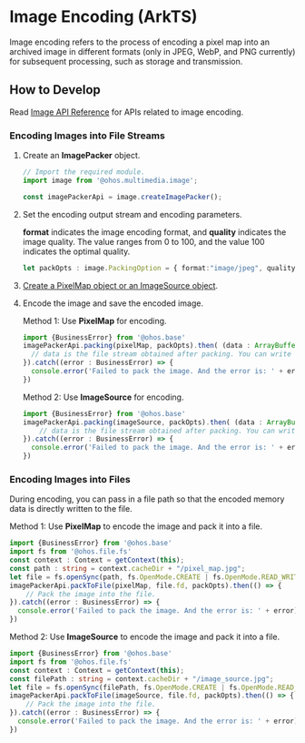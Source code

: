 # Image Encoding (ArkTS)

Image encoding refers to the process of encoding a pixel map into an archived image in different formats (only in JPEG, WebP, and PNG currently) for subsequent processing, such as storage and transmission.

## How to Develop

Read [Image API Reference](../reference/apis/js-apis-image.md#imagepacker) for APIs related to image encoding.

### Encoding Images into File Streams

1. Create an **ImagePacker** object.
   
   ```ts
   // Import the required module.
   import image from '@ohos.multimedia.image';
   
   const imagePackerApi = image.createImagePacker();
   ```

2. Set the encoding output stream and encoding parameters.
   
   **format** indicates the image encoding format, and **quality** indicates the image quality. The value ranges from 0 to 100, and the value 100 indicates the optimal quality.

   ```ts
   let packOpts : image.PackingOption = { format:"image/jpeg", quality:98 };
   ```

3. [Create a PixelMap object or an ImageSource object](image-decoding.md).

4. Encode the image and save the encoded image.
   
   Method 1: Use **PixelMap** for encoding.

   ```ts
   import {BusinessError} from '@ohos.base'
   imagePackerApi.packing(pixelMap, packOpts).then( (data : ArrayBuffer) => {
     // data is the file stream obtained after packing. You can write the file and save it to obtain an image.
   }).catch((error : BusinessError) => { 
     console.error('Failed to pack the image. And the error is: ' + error); 
   })
   ```

   Method 2: Use **ImageSource** for encoding.

   ```ts
   import {BusinessError} from '@ohos.base'
   imagePackerApi.packing(imageSource, packOpts).then( (data : ArrayBuffer) => {
       // data is the file stream obtained after packing. You can write the file and save it to obtain an image.
   }).catch((error : BusinessError) => { 
     console.error('Failed to pack the image. And the error is: ' + error); 
   })
   ```

### Encoding Images into Files

During encoding, you can pass in a file path so that the encoded memory data is directly written to the file.

Method 1: Use **PixelMap** to encode the image and pack it into a file.

   ```ts
   import {BusinessError} from '@ohos.base'
   import fs from '@ohos.file.fs'
   const context : Context = getContext(this);
   const path : string = context.cacheDir + "/pixel_map.jpg";
   let file = fs.openSync(path, fs.OpenMode.CREATE | fs.OpenMode.READ_WRITE);
   imagePackerApi.packToFile(pixelMap, file.fd, packOpts).then(() => {
       // Pack the image into the file.
   }).catch((error : BusinessError) => { 
     console.error('Failed to pack the image. And the error is: ' + error); 
   })
   ```

Method 2: Use **ImageSource** to encode the image and pack it into a file.

   ```ts
   import {BusinessError} from '@ohos.base'
   import fs from '@ohos.file.fs'
   const context : Context = getContext(this);
   const filePath : string = context.cacheDir + "/image_source.jpg";
   let file = fs.openSync(filePath, fs.OpenMode.CREATE | fs.OpenMode.READ_WRITE);
   imagePackerApi.packToFile(imageSource, file.fd, packOpts).then(() => {
       // Pack the image into the file.
   }).catch((error : BusinessError) => { 
     console.error('Failed to pack the image. And the error is: ' + error); 
   })
   ```
